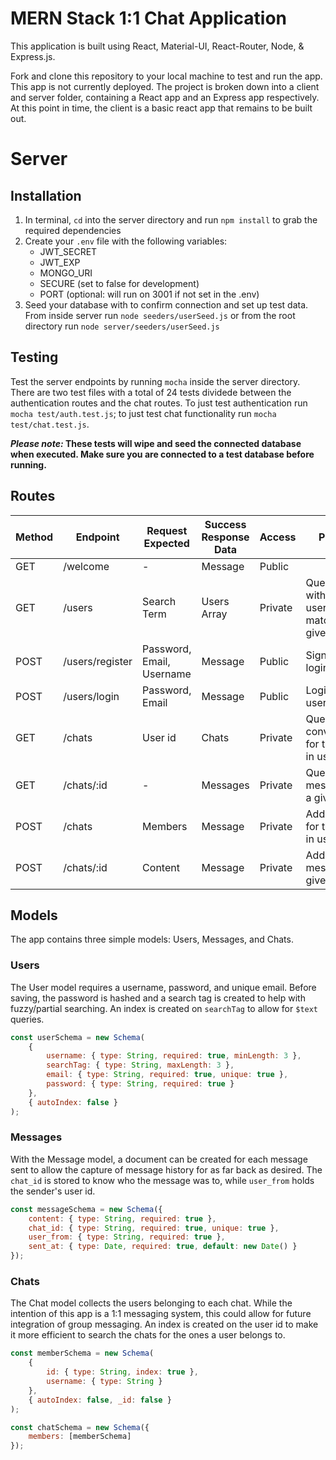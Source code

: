 # MERN Stack 1:1 Chat Application

This application is built using React, Material-UI, React-Router, Node, & Express.js.

Fork and clone this repository to your local machine to test and run the app. This app is not currently deployed.
The project is broken down into a client and server folder, containing a React app and an Express app respectively.
At this point in time, the client is a basic react app that remains to be built out.

# Server

## Installation

1. In terminal, `cd` into the server directory and run `npm install` to grab the required dependencies
2. Create your `.env` file with the following variables:
    - JWT_SECRET
    - JWT_EXP
    - MONGO_URI
    - SECURE (set to false for development)
    - PORT (optional: will run on 3001 if not set in the .env)
3. Seed your database with to confirm connection and set up test data. From inside server run `node seeders/userSeed.js` or from the root directory run `node server/seeders/userSeed.js`

## Testing

Test the server endpoints by running `mocha` inside the server directory. There are two test files with a total of 24 tests dividede between the authentication routes and the chat routes. To just test authentication run `mocha test/auth.test.js`; to just test chat functionality run `mocha test/chat.test.js`.

**_Please note:_ These tests will wipe and seed the connected database when executed. Make sure you are connected to a test database before running.**

## Routes

| Method | Endpoint        | Request Expected          | Success Response Data | Access  | Purpose                                           |
| ------ | --------------- | ------------------------- | --------------------- | ------- | ------------------------------------------------- |
| GET    | /welcome        | -                         | Message               | Public  |                                                   |
| GET    | /users          | Search Term               | Users Array           | Private | Query users with username matching a given string |
| POST   | /users/register | Password, Email, Username | Message               | Public  | Signup and login a user                           |
| POST   | /users/login    | Password, Email           | Message               | Public  | Login in a user                                   |
| GET    | /chats          | User id                   | Chats                 | Private | Query all conversations for the logged in user    |
| GET    | /chats/:id      | -                         | Messages              | Private | Query all messages for a given chat               |
| POST   | /chats          | Members                   | Message               | Private | Add a chat for the logged in user                 |
| POST   | /chats/:id      | Content                   | Message               | Private | Add a message to a given chat                     |

## Models

The app contains three simple models: Users, Messages, and Chats.

### Users

The User model requires a username, password, and unique email. Before saving, the password is hashed and a search tag is created to help with fuzzy/partial searching. An index is created on `searchTag` to allow for `$text` queries.

```js
const userSchema = new Schema(
    {
        username: { type: String, required: true, minLength: 3 },
        searchTag: { type: String, maxLength: 3 },
        email: { type: String, required: true, unique: true },
        password: { type: String, required: true }
    },
    { autoIndex: false }
);
```

### Messages

With the Message model, a document can be created for each message sent to allow the capture of message history for as far back as desired. The `chat_id` is stored to know who the message was to, while `user_from` holds the sender's user id.

```js
const messageSchema = new Schema({
    content: { type: String, required: true },
    chat_id: { type: String, required: true, unique: true },
    user_from: { type: String, required: true },
    sent_at: { type: Date, required: true, default: new Date() }
});
```

### Chats

The Chat model collects the users belonging to each chat. While the intention of this app is a 1:1 messaging system, this could allow for future integration of group messaging. An index is created on the user id to make it more efficient to search the chats for the ones a user belongs to.

```js
const memberSchema = new Schema(
    {
        id: { type: String, index: true },
        username: { type: String }
    },
    { autoIndex: false, _id: false }
);

const chatSchema = new Schema({
    members: [memberSchema]
});
```

